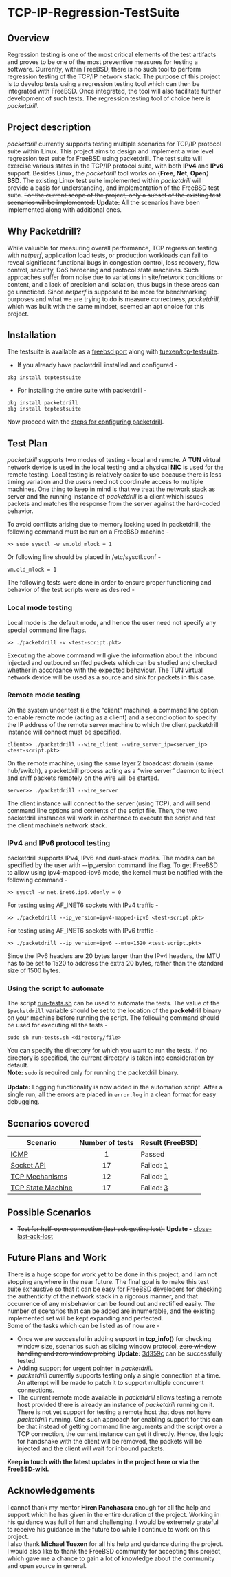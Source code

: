 # TCP-IP-Regression-TestSuite

## Overview

Regression testing is one of the most critical elements of the test artifacts and proves to be one of the most preventive measures for testing a software. Currently, within FreeBSD, there is no such tool to perform regression testing of the TCP/IP network stack. The purpose of this project is to develop tests using a regression testing tool which can then be integrated with FreeBSD. Once integrated, the tool will also facilitate further development of such tests. The regression testing tool of choice here is _packetdrill_.

## Project description

_packetdrill_ currently supports testing multiple scenarios for TCP/IP protocol suite within Linux. This project aims to design and implement a wire level regression test suite for FreeBSD using packetdrill. The test suite will exercise various states in the TCP/IP protocol suite, with both **IPv4** and **IPv6** support. Besides Linux, the _packetdrill_ tool works on {**Free**, **Net**, **Open**} **BSD**.
The existing Linux test suite implemented within _packetdrill_ will provide a basis for understanding, and implementation of the FreeBSD test suite. ~~For the current scope of the project, only a subset of the existing test scenarios will be implemented.~~ **Update:** All the scenarios have been implemented along with additional ones.

## Why Packetdrill?

While valuable for measuring overall performance, TCP regression testing with _netperf_, application load tests, or production workloads can fail to reveal significant functional bugs in congestion control, loss recovery, flow control, security, DoS hardening and protocol state machines. Such approaches suffer from noise due to variations in site/network conditions or content, and a lack of precision and isolation, thus bugs in these areas can go unnoticed. Since _netperf_ is supposed to be more for benchmarking purposes and what we are trying to do is measure correctness, _packetdrill_, which was built with the same mindset, seemed an apt choice for this project.

## Installation
The testsuite is available as a [freebsd port](https://www.freshports.org/net/tcptestsuite/) along with [tuexen/tcp-testsuite](https://github.com/tuexen/tcp-testsuite).
* If you already have packetdrill installed and configured - <br>
 ```
 pkg install tcptestsuite
 ```

* For installing the entire suite with packetdrill - <br>
 ```
 pkg install packetdrill
 pkg install tcptestsuite
 ```
 Now proceed with the [steps for configuring packetdrill](https://github.com/google/packetdrill/blob/master/gtests/net/packetdrill/README).

## Test Plan

_packetdrill_ supports two modes of testing - local and remote.  A **TUN** virtual network device is used in the local testing and a physical **NIC** is used for the remote testing.
Local testing is relatively easier to use because there is less timing variation and the users need not coordinate access to multiple machines.
One thing to keep in mind is that we treat the network stack as server and the running instance of _packetdrill_ is a client which issues packets and matches the response from the server against the hard-coded behavior.

To avoid conflicts arising due to memory locking used in packetdrill, the following command must be run on a FreeBSD machine -
```
>> sudo sysctl -w vm.old_mlock = 1
```
Or following line should be placed in /etc/sysctl.conf -
```
vm.old_mlock = 1
```

The following tests were done in order to ensure proper functioning and behavior of the test scripts were as desired -

### Local mode testing

Local mode is the default mode, and hence the user need not specify any special command line flags.
```
>> ./packetdrill -v <test-script.pkt>
```
Executing the above command will give the information about the inbound injected and outbound sniffed packets which can be studied and checked whether in accordance with the expected behaviour. The TUN virtual network device will be used as a source and sink for packets in this case.

### Remote mode testing

On the system under test (i.e the “client” machine), a command line option to enable remote mode (acting as a client) and a second option to specify the IP address of the remote server machine to which the client packetdrill instance will connect must be specified.
```
client>> ./packetdrill --wire_client --wire_server_ip=<server_ip> <test-script.pkt>
```
On the remote machine, using the same layer 2 broadcast domain (same hub/switch), a packetdrill process acting as a “wire server” daemon to inject and sniff packets remotely on the wire will be started.
```
server>> ./packetdrill --wire_server
```
The client instance will connect to the server (using TCP), and will send command line options and contents of the script file. Then, the two packetdrill instances will work in coherence to execute the script and test the client machine’s network stack.

### IPv4 and IPv6 protocol testing

packetdrill supports IPv4, IPv6 and dual-stack modes. The modes can be specified by the user with --ip_version command line flag. To get FreeBSD to allow using ipv4-mapped-ipv6 mode, the kernel must be notified with the following command -
```
>> sysctl -w net.inet6.ip6.v6only = 0
```
For testing using AF_INET6 sockets with IPv4 traffic -
```
>> ./packetdrill --ip_version=ipv4-mapped-ipv6 <test-script.pkt>
```
For testing using AF_INET6 sockets with IPv6 traffic -
```
>> ./packetdrill --ip_version=ipv6 --mtu=1520 <test-script.pkt>
```
Since the IPv6 headers are 20 bytes larger than the IPv4 headers, the MTU has to be set to 1520 to address the extra 20 bytes, rather than the standard size of 1500 bytes.

### Using the script to automate
The script [run-tests.sh](https://github.com/shivrai/TCP-IP-Regression-TestSuite/blob/master/run-tests.sh) can be used to automate the tests. The value of the `$packetdrill` variable should be set to the location of the **packetdrill** binary on your machine before running the script.
The following command should be used for executing all the tests -
```
sudo sh run-tests.sh <directory/file>
```
You can specify the directory for which you want to run the tests. If no directory is specified, the current directory is taken into consideration by default. <br>
**Note:** `sudo` is required only for running the packetdrill binary. <br><br>
**Update:** Logging functionality is now added in the automation script. After a single run, all the errors are placed in `error.log` in a clean format for easy debugging. <br>

## Scenarios covered

|**Scenario**|**Number of tests**|**Result (FreeBSD)**|
-------------|:-----------------:|------------------|
|[ICMP](icmp)                    |1 |Passed
|[Socket API](socket-api)        |17|Failed: [1](socket-api/close/README.md)
|[TCP Mechanisms](tcp-mechanisms)|12|Failed: [1](tcp-mechanisms/early_retransmit/README.md)
|[TCP State Machine](tcp-fsm)    |17|Failed: [3](tcp-fsm/mss)

## Possible Scenarios
* ~~Test for half-open connection (last ack getting lost).~~ **Update -** [close-last-ack-lost](./close/close-last-ack-lost.pkt)

## Future Plans and Work
There is a huge scope for work yet to be done in this project, and I am not stopping anywhere in the near future. The final goal is to make this test suite exhaustive so that it can be easy for FreeBSD developers for checking the authenticity of the network stack in a rigorous manner, and that occurrence of any misbehavior can be found out and rectified easily. The number of scenarios that can be added are innumerable, and the existing implemented set will be kept expanding and perfected. <br>Some of the tasks which can be listed as of now are -
 * Once we are successful in adding support in **tcp_info()** for checking window size, scenarios such as sliding window protocol, ~~zero window handling and zero window probing~~ **Update:** [3d359c](https://github.com/shivrai/TCP-IP-Regression-TestSuite/commit/3d359cb60a2c682dfae28d640eedfe9d7e2ef361) can be successfully tested.
 * Adding support for urgent pointer in _packetdrill_.
 * _packetdrill_ currently supports testing only a single connection at a time. An attempt will be made to patch it to support multiple concurrent connections.
 * The current remote mode available in _packetdrill_ allows testing a remote host provided there is already an instance of _packetdrill_ running on it. There is not yet support for testing a remote host that does not have _packetdrill_ running. One such approach for enabling support for this can be that instead of getting command line arguments and the script over a TCP connection, the current instance can get it directly. Hence, the logic for handshake with the client will be removed, the packets will be injected and the client will wait for inbound packets.

**Keep in touch with the latest updates in the project here or via the [FreeBSD-wiki](https://wiki.freebsd.org/SummerOfCode2016/TCP-IP-RegressionTestSuite/).**

## Acknowledgements
I cannot thank my mentor **Hiren Panchasara** enough for all the help and support which he has given in the entire duration of the project. Working in his guidance was full of fun and challenging. I would be extremely grateful to receive his guidance in the future too while I continue to work on this project. <br>
I also thank **Michael Tuexen** for all his help and guidance during the project. <br>
I would also like to thank the FreeBSD community for accepting this project, which gave me a chance to gain a lot of knowledge about the community and open source in general.
